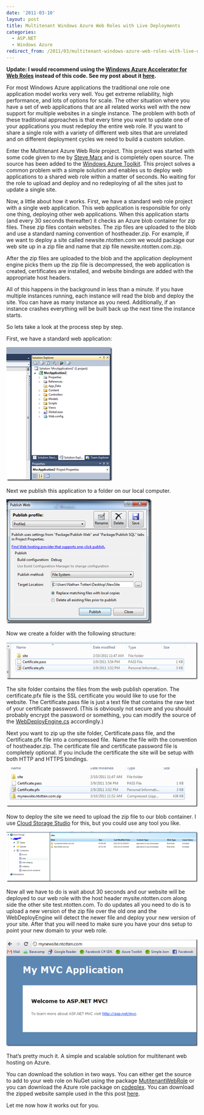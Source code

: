 ```yaml
---
date: '2011-03-10'
layout: post
title: Multitenant Windows Azure Web Roles with Live Deployments
categories:
  - ASP.NET
  - Windows Azure
redirect_from: /2011/03/multitenant-windows-azure-web-roles-with-live-deployments/
---
```


**Update: I would recommend using the [Windows Azure Accelerator for Web Roles](http://waawebroles.codeplex.com) instead of this code. See my post about it [here](http://ntotten.com/2011/07/windows-azure-accelerator-for-web-roles/).**

For most Windows Azure applications the traditional one role one application model works very well. You get extreme reliability, high performance, and lots of options for scale. The other situation where you have a set of web applications that are all related works well with the new support for multiple websites in a single instance. The problem with both of these traditional approaches is that every time you want to update one of your applications you must redeploy the entire web role. If you want to share a single role with a variety of different web sites that are unrelated and on different deployment cycles we need to build a custom solution.

Enter the Multitenant Azure Web Role project. This project was started with some code given to me by [Steve Marx](http://blog.smarx.com/) and is completely open source. The source has been added to the [Windows Azure Toolkit](http://azuretoolkit.codeplex.com). This project solves a common problem with a simple solution and enables us to deploy web applications to a shared web role within a matter of seconds. No waiting for the role to upload and deploy and no redeploying of all the sites just to update a single site.

Now, a little about how it works. First, we have a standard web role project with a single web application. This web application is responsible for only one thing, deploying other web applications. When this application starts (and every 30 seconds thereafter) it checks an Azure blob container for zip files. These zip files contain websites. The zip files are uploaded to the blob and use a standard naming convention of hostheader.zip. For example, if we want to deploy a site called newsite.ntotten.com we would package our web site up in a zip file and name that zip file newsite.ntotten.com.zip.

After the zip files are uploaded to the blob and the application deployment engine picks them up the zip file is decompressed, the web application is created, certificates are installed, and website bindings are added with the appropriate host headers.

All of this happens in the background in less than a minute. If you have multiple instances running, each instance will read the blob and deploy the site. You can have as many instance as you need. Additionally, if an instance crashes everything will be built back up the next time the instance starts.

So lets take a look at the process step by step.

First, we have a standard web application:

[![standardwebapp](/images/2011/03/standardwebapp_thumb.png)](/images/2011/03/standardwebapp.png)

Next we publish this application to a folder on our local computer.

[![image](/images/2011/03/image_thumb.png)](/images/2011/03/image.png)

Now we create a folder with the following structure:

[![image](/images/2011/03/image_thumb5.png)](/images/2011/03/image5.png)

The site folder contains the files from the web publish operation. The certificate.pfx file is the SSL certificate you would like to use for the website. The Certificate.pass file is just a text file that contains the raw text of your certificate password. (This is obviously not secure and you should probably encrypt the password or something, you can modify the source of the [WebDeployEngine.cs](http://azuretoolkit.codeplex.com/SourceControl/changeset/view/db5316bd1deb#Source%2fAzureToolkit.MutiTenant%2fWebDeployEngine.cs) accordingly.)

Next you want to zip up the site folder, Certificate.pass file, and the Certificate.pfx file into a compressed file.  Name the file with the convention of hostheader.zip. The certificate file and certificate password file is completely optional. If you include the certificate the site will be setup with both HTTP and HTTPS bindings.

[![image](/images/2011/03/image_thumb6.png)](/images/2011/03/image6.png)

Now to deploy the site we need to upload the zip file to our blob container. I use [Cloud Storage Studio](http://www.cerebrata.com/products/cloudstoragestudio/) for this, but you could use any tool you like.

[![image](/images/2011/03/image_thumb7.png)](/images/2011/03/image7.png)

Now all we have to do is wait about 30 seconds and our website will be deployed to our web role with the host header mysite.ntotten.com along side the other site test.ntotten.com. To do updates all you need to do is to upload a new version of the zip file over the old one and the WebDeployEngine will detect the newer file and deploy your new version of your site. After that you will need to make sure you have your dns setup to point your new domain to your web role.

[![image](/images/2011/03/image_thumb8.png)](/images/2011/03/image8.png)

That’s pretty much it. A simple and scalable solution for multitenant web hosting on Azure.

You can download the solution in two ways. You can either get the source to add to your web role on NuGet using the package [MutitenantWebRole](http://nuget.org/List/Packages/MultiTenantWebRole) or you can download the Azure role package on [codeplex](http://azuretoolkit.codeplex.com/releases/view/62330). You can download the zipped website sample used in the this post [here](http://azuretoolkit.codeplex.com/releases/62330/download/216060).

Let me now how it works out for you.

